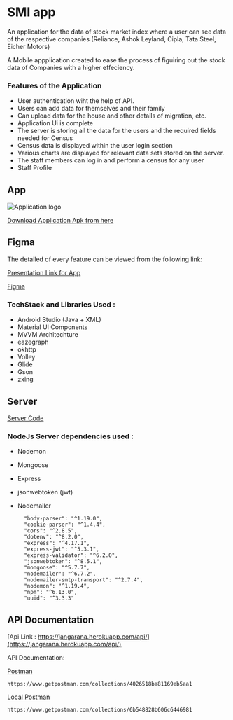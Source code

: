 
# SMI app

An application for the data of stock market index where a user can see data of the respective companies (Reliance,
Ashok Leyland, Cipla, Tata Steel, Eicher Motors)

A Mobile appplication created to ease the process of figuiring out the stock data of Companies with a higher effeciency.


### Features of the Application

* User authentication wiht the help of API.
* Users can add data for themselves and their family
* Can upload data for the house and other details of migration, etc.
* Application Ui is complete
* The server is storing all the data for the users and the required fields needed for Census
* Census data is displayed within the user login section
* Various charts are displayed for relevant data sets stored on the server.
* The staff members can log in and perform a census for any user 
* Staff Profile




## App

![Application logo](https://firebasestorage.googleapis.com/v0/b/summarize-blank.appspot.com/o/app_logo.png?alt=media&token=c5b815db-72ad-4a25-ace2-84e175aa71c3 "Application Logo")

[Download Application Apk from here](https://drive.google.com/drive/u/0/folders/1GmmpBvUy5m4wy0AmUmKOeVHzd_PrG16D)


## Figma


The detailed of every feature can be viewed from the following link:

[Presentation Link for App](https://drive.google.com/file/d/1aLI2gA5H24E-qQ2-HYcUvYT3WSMB9Jt9/view?usp=sharing)

[Figma](https://www.figma.com/proto/MK3D07cPicKCICi94W7xRs/Winter-Challenge-Abstract-%3A-CodeQ?page-id=0%3A1&node-id=452%3A1017&viewport=241%2C48%2C0.95&scaling=scale-down&starting-point-node-id=217%3A25)

### TechStack and Libraries Used :

* Android Studio (Java + XML)
* Material UI Components
* MVVM Architechture
* eazegraph
* okhttp
* Volley
* Glide
* Gson
* zxing

    

## Server 

[Server Code](https://github.com/Tarun-108/JangaranaServer)

### NodeJs Server dependencies used :

* Nodemon
* Mongoose
* Express
* jsonwebtoken (jwt)
* Nodemailer

        "body-parser": "^1.19.0",
        "cookie-parser": "^1.4.4",
        "cors": "^2.8.5",
        "dotenv": "^8.2.0",
        "express": "^4.17.1",
        "express-jwt": "^5.3.1",
        "express-validator": "^6.2.0",
        "jsonwebtoken": "^8.5.1",
        "mongoose": "^5.7.7",
        "nodemailer": "^6.7.2",
        "nodemailer-smtp-transport": "^2.7.4",
        "nodemon": "^1.19.4",
        "npm": "^6.13.0",
        "uuid": "^3.3.3"


## API Documentation

[Api Link : https://jangarana.herokuapp.com/api/](https://jangarana.herokuapp.com/api/)

API Documentation: 

[Postman](https://www.getpostman.com/collections/4026518ba81169eb5aa1)
    
    https://www.getpostman.com/collections/4026518ba81169eb5aa1
    
[Local Postman](https://www.getpostman.com/collections/6b548828b606c6446981)
    
    https://www.getpostman.com/collections/6b548828b606c6446981  
    

